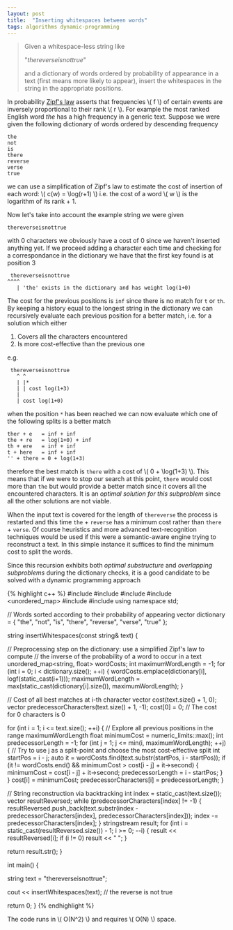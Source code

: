 ```yaml
---
layout: post
title:  "Inserting whitespaces between words"
tags: algorithms dynamic-programming
---
```


> Given a whitespace-less string like
>
> "*thereverseisnottrue*"
>
> and a dictionary of words ordered by probability of appearance in a text (first means more likely to appear), insert the whitespaces
> in the string in the appropriate positions.

In probability [Zipf's law](http://www.britannica.com/topic/Zipfs-law) asserts that frequencies \\( f \\) of certain events are inversely
proportional to their rank \\( r \\). For example the most ranked English word *the* has a high frequency in a generic text. Suppose we were
given the following dictionary of words ordered by descending frequency

    the
    not
    is
    there
    reverse
    verse
    true

we can use a simplification of Zipf's law to estimate the cost of insertion of each word: \\( c(w) = \log(r+1) \\) i.e. the cost of a word \\( w \\)
is the logarithm of its rank + 1.

Now let's take into account the example string we were given

    thereverseisnottrue

with 0 characters we obviously have a cost of 0 since we haven't inserted anything yet. If we proceed adding a character each time and checking for a
correspondance in the dictionary we have that the first key found is at position 3

     thereverseisnottrue
    ^^^^
       | 'the' exists in the dictionary and has weight log(1+0)

The cost for the previous positions is `inf` since there is no match for `t` or `th`. By keeping a history equal to the longest string in the dictionary we
can recursively evaluate each previous position for a better match, i.e. for a solution which either

1. Covers all the characters encountered
2. Is more cost-effective than the previous one

e.g.

     thereverseisnottrue
       ^ ^
       | |*
       | | cost log(1+3)
       |
       | cost log(1+0)

when the position `*` has been reached we can now evaluate which one of the following splits is a better match

    ther + e   = inf + inf
    the + re   = log(1+0) + inf
    th + ere   = inf + inf
    t + here   = inf + inf
    '' + there = 0 + log(1+3)

therefore the best match is `there` with a cost of \\( 0 + \log(1+3) \\). This means that if we were to stop our search at this point, `there` would cost more than `the` but would provide a better match since it covers all the encountered characters. It is an *optimal solution for this subproblem* since all the other solutions are not viable.

When the input text is covered for the length of `thereverse` the process is restarted and this time `the` + `reverse` has a minimum cost rather than `there` + `verse`. Of course heuristics and more advanced text-recognition techniques would be used if this were a semantic-aware engine trying to reconstruct a text. In this simple instance it suffices to find the minimum cost to split the words.

Since this recursion exhibits both *optimal substructure* and *overlapping subproblems* during the dictionary checks, it is a good candidate to be solved with a dynamic programming approach

{% highlight c++ %}
#include <iostream>
#include <vector>
#include <string>
#include <unordered_map>
#include <algorithm>
#include <sstream>
using namespace std;

// Words sorted according to their probability of appearing
vector<string> dictionary = {
  "the",
  "not",
  "is",
  "there",
  "reverse",
  "verse",
  "true"
};

string insertWhitespaces(const string& text) {

  // Preprocessing step on the dictionary: use a simplified Zipf's law to compute
  // the inverse of the probability of a word to occur in a text
  unordered_map<string, float> wordCosts;
  int maximumWordLength = -1;
  for (int i = 0; i < dictionary.size(); ++i) {
    wordCosts.emplace(dictionary[i], logf(static_cast<float>(i+1)));
    maximumWordLength = max(static_cast<int>(dictionary[i].size()), maximumWordLength);
  }  

  // Cost of all best matches at i-th character
  vector<float> cost(text.size() + 1, 0);
  vector<int> predecessorCharacters(text.size() + 1, -1);
  cost[0] = 0; // The cost for 0 characters is 0

  for (int i = 1; i <= text.size(); ++i) {
    // Explore all previous positions in the range maximumWordLength
    float minimumCost = numeric_limits<float>::max();
    int predecessorLength = -1;
    for (int j = 1; j <= min(i, maximumWordLength); ++j) {
      // Try to use j as a split-point and choose the most cost-effective split
      int startPos = i - j;
      auto it = wordCosts.find(text.substr(startPos, i - startPos));
      if (it != wordCosts.end() && minimumCost > cost[i - j] + it->second) {
        minimumCost = cost[i - j] + it->second;
        predecessorLength = i - startPos;
      }
    }
    cost[i] = minimumCost;
    predecessorCharacters[i] = predecessorLength;
  }

  // String reconstruction via backtracking
  int index = static_cast<int>(text.size());
  vector<string> resultReversed;
  while (predecessorCharacters[index] != -1) {
    resultReversed.push_back(text.substr(index -
                   predecessorCharacters[index], predecessorCharacters[index]));
    index -= predecessorCharacters[index];
  }
  stringstream result;
  for (int i = static_cast<int>(resultReversed.size()) - 1; i >= 0; --i) {
    result << resultReversed[i];
    if (i != 0)
      result << " ";
  }

  return result.str();
}

int main() {

  string text = "thereverseisnottrue";

  cout << insertWhitespaces(text); // the reverse is not true

  return 0;
}
{% endhighlight %}

The code runs in \\( O(N^2) \\) and requires \\( O(N) \\) space.
